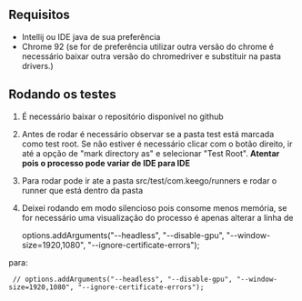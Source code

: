 ## Requisitos

 - Intellij ou IDE java de sua preferência
 - Chrome 92 (se for de preferência utilizar outra versão do chrome é necessário baixar outra versão do chromedriver e substituir na pasta drivers.)

## Rodando os testes 

 1. É necessário baixar o repositório disponível no github
 2. Antes de rodar é necessário observar se a pasta test está marcada como test root. Se não estiver é necessário clicar com o botão direito, ir até a opção de "mark directory as" e selecionar "Test Root". **Atentar pois o processo pode variar de IDE para IDE**
 3. Para rodar pode ir ate a pasta src/test/com.keego/runners e rodar o runner que está dentro da pasta
 4. Deixei rodando em modo silencioso pois consome menos memória, se for necessário uma visualização do processo é apenas alterar a linha de


    options.addArguments("--headless", "--disable-gpu", "--window-size=1920,1080", "--ignore-certificate-errors");

 para:   
  
     // options.addArguments("--headless", "--disable-gpu", "--window-size=1920,1080", "--ignore-certificate-errors");

